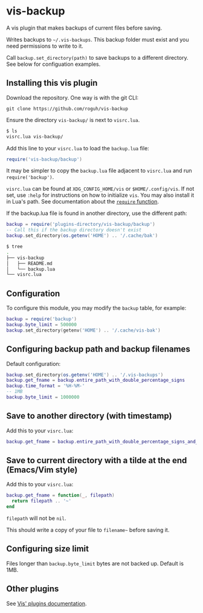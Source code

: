 # vis-backup

A vis plugin that makes backups of current files before saving.

Writes backups to `~/.vis-backups`.
This backup folder must exist and you need permissions to write to it.

Call `backup.set_directory(path)` to save backups to a different directory.
See below for configuation examples.

## Installing this vis plugin

Download the repository. One way is with the git CLI:

```
git clone https://github.com/roguh/vis-backup
```

Ensure the directory `vis-backup/` is next to `visrc.lua`.

```sh
$ ls
visrc.lua vis-backup/
```

Add this line to your `visrc.lua` to load the `backup.lua` file:

```lua
require('vis-backup/backup')
```

It may be simpler to copy the `backup.lua` file adjacent to `visrc.lua` and run `require('backup')`.

`visrc.lua` can be found at `XDG_CONFIG_HOME/vis` or `$HOME/.config/vis`.
If not set, use `:help` for instructions on how to initialize `vis`.
You may also install it in Lua's path.
See documentation about the [`require` function](https://www.lua.org/pil/8.1.html).

If the backup.lua file is found in another directory, use the different path:

```lua
backup = require('plugins-directory/vis-backup/backup')
-- Call this if the backup directory doesn't exist
backup.set_directory(os.getenv('HOME') .. '/.cache/bak')
```

```sh
$ tree
.
├── vis-backup
│   ├── README.md
│   └── backup.lua
└── visrc.lua
```

## Configuration

To configure this module, you may modify the `backup` table, for example:

```lua
backup = require('backup')
backup.byte_limit = 500000
backup.set_directory(getenv('HOME') .. '/.cache/vis-bak')
```

## Configuring backup path and backup filenames

Default configuration:

```lua
backup.set_directory(os.getenv('HOME') .. '/.vis-backups')
backup.get_fname = backup.entire_path_with_double_percentage_signs
backup.time_format = '%H-%M-'
-- 1MB
backup.byte_limit = 1000000
```

## Save to another directory (with timestamp)

Add this to your `visrc.lua`:

```lua
backup.get_fname = backup.entire_path_with_double_percentage_signs_and_timestamp
```

## Save to current directory with a tilde at the end (Emacs/Vim style)

Add this to your `visrc.lua`:

```lua
backup.get_fname = function(_, filepath)
  return filepath .. '~'
end
```

`filepath` will not be `nil`.

This should write a copy of your file to `filename~` before saving it. 

## Configuring size limit

Files longer than `backup.byte_limit` bytes are not backed up.
Default is 1MB.

## Other plugins

See [Vis' plugins documentation](https://github.com/martanne/vis/wiki/Plugins).
